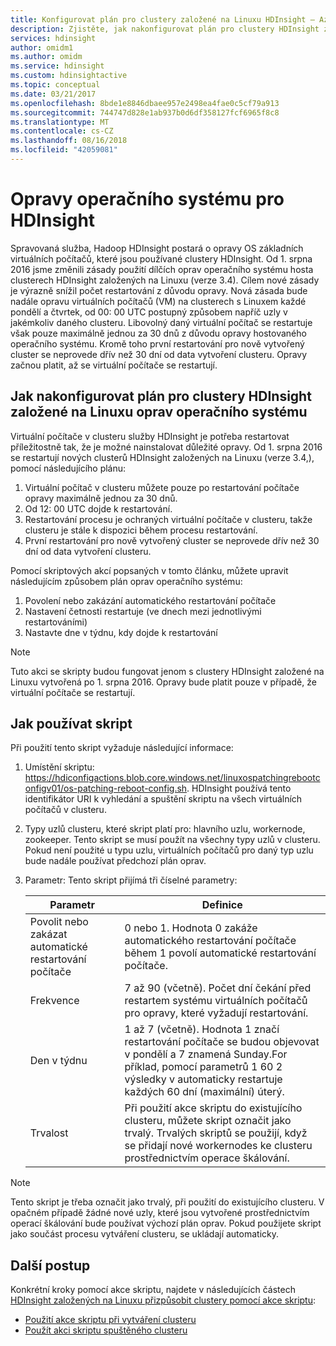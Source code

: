 ```yaml
---
title: Konfigurovat plán pro clustery založené na Linuxu HDInsight – Azure oprav operačního systému
description: Zjistěte, jak nakonfigurovat plán pro clustery HDInsight založené na Linuxu oprav operačního systému.
services: hdinsight
author: omidm1
ms.author: omidm
ms.service: hdinsight
ms.custom: hdinsightactive
ms.topic: conceptual
ms.date: 03/21/2017
ms.openlocfilehash: 8bde1e8846dbaee957e2498ea4fae0c5cf79a913
ms.sourcegitcommit: 744747d828e1ab937b0d6df358127fcf6965f8c8
ms.translationtype: MT
ms.contentlocale: cs-CZ
ms.lasthandoff: 08/16/2018
ms.locfileid: "42059081"
---
```

# <a name="os-patching-for-hdinsight"></a>Opravy operačního systému pro HDInsight 
Spravovaná služba, Hadoop HDInsight postará o opravy OS základních virtuálních počítačů, které jsou používané clustery HDInsight. Od 1. srpna 2016 jsme změnili zásady použití dílčích oprav operačního systému hosta clusterech HDInsight založených na Linuxu (verze 3.4). Cílem nové zásady je výrazně snížil počet restartování z důvodu opravy. Nová zásada bude nadále opravu virtuálních počítačů (VM) na clusterech s Linuxem každé pondělí a čtvrtek, od 00: 00 UTC postupný způsobem napříč uzly v jakémkoliv daného clusteru. Libovolný daný virtuální počítač se restartuje však pouze maximálně jednou za 30 dnů z důvodu opravy hostovaného operačního systému. Kromě toho první restartování pro nově vytvořený cluster se neprovede dřív než 30 dní od data vytvoření clusteru. Opravy začnou platit, až se virtuální počítače se restartují.

## <a name="how-to-configure-the-os-patching-schedule-for-linux-based-hdinsight-clusters"></a>Jak nakonfigurovat plán pro clustery HDInsight založené na Linuxu oprav operačního systému
Virtuální počítače v clusteru služby HDInsight je potřeba restartovat příležitostně tak, že je možné nainstalovat důležité opravy. Od 1. srpna 2016 se restartují nových clusterů HDInsight založených na Linuxu (verze 3.4,), pomocí následujícího plánu:

1. Virtuální počítač v clusteru můžete pouze po restartování počítače opravy maximálně jednou za 30 dnů.
2. Od 12: 00 UTC dojde k restartování.
3. Restartování procesu je ochraných virtuální počítače v clusteru, takže clusteru je stále k dispozici během procesu restartování.
4. První restartování pro nově vytvořený cluster se neprovede dřív než 30 dní od data vytvoření clusteru.

Pomocí skriptových akcí popsaných v tomto článku, můžete upravit následujícím způsobem plán oprav operačního systému:
1. Povolení nebo zakázání automatického restartování počítače
2. Nastavení četnosti restartuje (ve dnech mezi jednotlivými restartováními)
3. Nastavte dne v týdnu, kdy dojde k restartování

> [!NOTE]
> Tuto akci se skripty budou fungovat jenom s clustery HDInsight založené na Linuxu vytvořená po 1. srpna 2016. Opravy bude platit pouze v případě, že virtuální počítače se restartují. 
>

## <a name="how-to-use-the-script"></a>Jak používat skript 

Při použití tento skript vyžaduje následující informace:
1. Umístění skriptu: https://hdiconfigactions.blob.core.windows.net/linuxospatchingrebootconfigv01/os-patching-reboot-config.sh.  HDInsight používá tento identifikátor URI k vyhledání a spuštění skriptu na všech virtuálních počítačů v clusteru.
  
2. Typy uzlů clusteru, které skript platí pro: hlavního uzlu, workernode, zookeeper. Tento skript se musí použít na všechny typy uzlů v clusteru. Pokud není použité u typu uzlu, virtuálních počítačů pro daný typ uzlu bude nadále používat předchozí plán oprav.


3.  Parametr: Tento skript přijímá tři číselné parametry:

    | Parametr | Definice |
    | --- | --- |
    | Povolit nebo zakázat automatické restartování počítače |0 nebo 1. Hodnota 0 zakáže automatického restartování počítače během 1 povolí automatické restartování počítače. |
    | Frekvence |7 až 90 (včetně). Počet dní čekání před restartem systému virtuálních počítačů pro opravy, které vyžadují restartování. |
    | Den v týdnu |1 až 7 (včetně). Hodnota 1 značí restartování počítače se budou objevovat v pondělí a 7 znamená Sunday.For příklad, pomocí parametrů 1 60 2 výsledky v automaticky restartuje každých 60 dní (maximální) úterý. |
    | Trvalost |Při použití akce skriptu do existujícího clusteru, můžete skript označit jako trvalý. Trvalých skriptů se použijí, když se přidají nové workernodes ke clusteru prostřednictvím operace škálování. |

> [!NOTE]
> Tento skript je třeba označit jako trvalý, při použití do existujícího clusteru. V opačném případě žádné nové uzly, které jsou vytvořené prostřednictvím operací škálování bude používat výchozí plán oprav.
Pokud použijete skript jako součást procesu vytváření clusteru, se ukládají automaticky.
>

## <a name="next-steps"></a>Další postup

Konkrétní kroky pomocí akce skriptu, najdete v následujících částech [HDInsight založených na Linuxu přizpůsobit clustery pomocí akce skriptu](hdinsight-hadoop-customize-cluster-linux.md):

* [Použití akce skriptu při vytváření clusteru](hdinsight-hadoop-customize-cluster-linux.md#use-a-script-action-during-cluster-creation)
* [Použít akci skriptu spuštěného clusteru](hdinsight-hadoop-customize-cluster-linux.md#apply-a-script-action-to-a-running-cluster)
